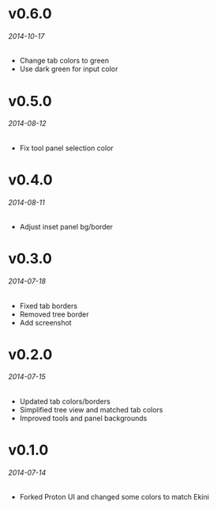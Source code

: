 # v0.6.0
###### 2014-10-17
* Change tab colors to green
* Use dark green for input color

# v0.5.0
###### 2014-08-12
* Fix tool panel selection color

# v0.4.0
###### 2014-08-11
* Adjust inset panel bg/border

# v0.3.0
###### 2014-07-18
* Fixed tab borders
* Removed tree border
* Add screenshot

# v0.2.0
###### 2014-07-15
* Updated tab colors/borders
* Simplified tree view and matched tab colors
* Improved tools and panel backgrounds

# v0.1.0
###### 2014-07-14
* Forked Proton UI and changed some colors to match Ekini
